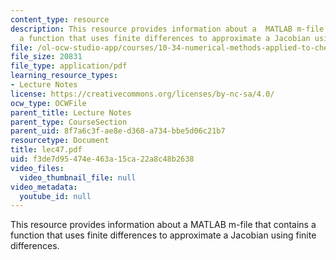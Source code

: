 ```yaml
---
content_type: resource
description: This resource provides information about a  MATLAB m-file that contains
  a function that uses finite differences to approximate a Jacobian using finite differences.
file: /ol-ocw-studio-app/courses/10-34-numerical-methods-applied-to-chemical-engineering-fall-2005/f3de7d95474e463a15ca22a8c48b2638_lec47.pdf
file_size: 20831
file_type: application/pdf
learning_resource_types:
- Lecture Notes
license: https://creativecommons.org/licenses/by-nc-sa/4.0/
ocw_type: OCWFile
parent_title: Lecture Notes
parent_type: CourseSection
parent_uid: 8f7a6c3f-ae8e-d368-a734-bbe5d06c21b7
resourcetype: Document
title: lec47.pdf
uid: f3de7d95-474e-463a-15ca-22a8c48b2638
video_files:
  video_thumbnail_file: null
video_metadata:
  youtube_id: null
---
```

This resource provides information about a  MATLAB m-file that contains a function that uses finite differences to approximate a Jacobian using finite differences.